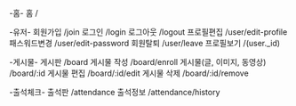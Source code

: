 -홈-
홈 /


-유저-
회원가입 /join
로그인 /login
로그아웃 /logout
프로필편집 /user/edit-profile
패스워드변경 /user/edit-password
회원탈퇴 /user/leave
프로필보기   /(user._id)


-게시물-
게시판 /board
게시물 작성 /board/enroll
게시물(글, 이미지, 동영상) /board/:id
게시물 편집 /board/:id/edit
게시물 삭제 /board/:id/remove


-출석체크-
출석판 /attendance
출석정보 /attendance/history